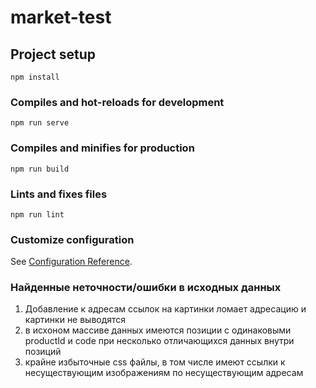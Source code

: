 # market-test

## Project setup
```
npm install
```

### Compiles and hot-reloads for development
```
npm run serve
```

### Compiles and minifies for production
```
npm run build
```

### Lints and fixes files
```
npm run lint
```

### Customize configuration
See [Configuration Reference](https://cli.vuejs.org/config/).


### Найденные неточности/ошибки в исходных данных
1. Добавление к адресам ссылок на картинки ломает адресацию и картинки не выводятся
2. в исхоном массиве данных имеются позиции с одинаковыми productId и code при несколько отличающихся данных внутри позиций
3. крайне избыточные css файлы, в том числе имеют ссылки к несуществующим изображениям по несуществующим адресам

